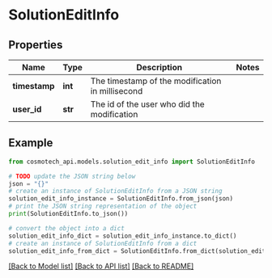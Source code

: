 # SolutionEditInfo


## Properties

Name | Type | Description | Notes
------------ | ------------- | ------------- | -------------
**timestamp** | **int** | The timestamp of the modification in millisecond | 
**user_id** | **str** | The id of the user who did the modification | 

## Example

```python
from cosmotech_api.models.solution_edit_info import SolutionEditInfo

# TODO update the JSON string below
json = "{}"
# create an instance of SolutionEditInfo from a JSON string
solution_edit_info_instance = SolutionEditInfo.from_json(json)
# print the JSON string representation of the object
print(SolutionEditInfo.to_json())

# convert the object into a dict
solution_edit_info_dict = solution_edit_info_instance.to_dict()
# create an instance of SolutionEditInfo from a dict
solution_edit_info_from_dict = SolutionEditInfo.from_dict(solution_edit_info_dict)
```
[[Back to Model list]](../README.md#documentation-for-models) [[Back to API list]](../README.md#documentation-for-api-endpoints) [[Back to README]](../README.md)


